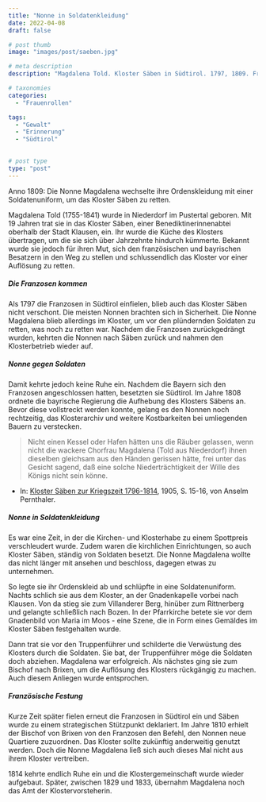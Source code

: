 ```yaml
---
title: "Nonne in Soldatenkleidung"
date: 2022-04-08
draft: false

# post thumb
image: "images/post/saeben.jpg"

# meta description
description: "Magdalena Told. Kloster Säben in Südtirol. 1797, 1809. Franzosen und Bayern in Südtirol. Nonne in Soldatenkleidung."

# taxonomies
categories:
  - "Frauenrollen"

tags:
  - "Gewalt"
  - "Erinnerung"
  - "Südtirol"
  

# post type
type: "post"
---
```


Anno 1809: Die Nonne Magdalena wechselte ihre Ordenskleidung mit einer Soldatenuniform, um das Kloster Säben zu retten.

Magdalena Told (1755-1841) wurde in Niederdorf im Pustertal geboren. Mit 19 Jahren trat sie in das Kloster Säben, einer Benediktinerinnenabtei oberhalb der Stadt Klausen, ein. Ihr wurde die Küche des Klosters übertragen, um die sie sich über Jahrzehnte hindurch kümmerte. Bekannt wurde sie jedoch für ihren Mut, sich den französischen und bayrischen Besatzern in den Weg zu stellen und schlussendlich das Kloster vor einer Auflösung zu retten.

##### Die Franzosen kommen

Als 1797 die Franzosen in Südtirol einfielen, blieb auch das Kloster Säben nicht verschont. Die meisten Nonnen brachten sich in Sicherheit. Die Nonne Magdalena blieb allerdings im Kloster, um vor den plündernden Soldaten zu retten, was noch zu retten war. Nachdem die Franzosen zurückgedrängt wurden, kehrten die Nonnen nach Säben zurück und nahmen den Klosterbetrieb wieder auf.

##### Nonne gegen Soldaten

Damit kehrte jedoch keine Ruhe ein. Nachdem die Bayern sich den Franzosen angeschlossen hatten, besetzten sie Südtirol. Im Jahre 1808 ordnete die bayrische Regierung die Aufhebung des Klosters Säbens an. Bevor diese vollstreckt werden konnte, gelang es den Nonnen noch rechtzeitig, das Klosterarchiv und weitere Kostbarkeiten bei umliegenden Bauern zu verstecken.

>Nicht einen Kessel oder Hafen hätten uns die Räuber gelassen, wenn nicht die wackere Chorfrau Magdalena (Told aus Niederdorf) ihnen dieselben gleichsam aus den Händen gerissen hätte, frei unter das Gesicht sagend, daß eine solche Niederträchtigkeit der Wille des Königs nicht sein könne.

- In: [Kloster Säben zur Kriegszeit 1796-1814](https://digital.tessmann.it/tessmannDigital/Medium/Seite/19090/3), 1905, S. 15-16, von Anselm Pernthaler.

##### Nonne in Soldatenkleidung

Es war eine Zeit, in der die Kirchen- und Klosterhabe zu einem Spottpreis verschleudert wurde. Zudem waren die kirchlichen Einrichtungen, so auch Kloster Säben, ständig von Soldaten besetzt. Die Nonne Magdalena wollte das nicht länger mit ansehen und beschloss, dagegen etwas zu unternehmen.

So legte sie ihr Ordenskleid ab und schlüpfte in eine Soldatenuniform. Nachts schlich sie aus dem Kloster, an der Gnadenkapelle vorbei nach Klausen. Von da stieg sie zum Villanderer Berg, hinüber zum Rittnerberg und gelangte schließlich nach Bozen. In der Pfarrkirche betete sie vor dem Gnadenbild von Maria im Moos - eine Szene, die in Form eines Gemäldes im Kloster Säben festgehalten wurde.

Dann trat sie vor den Truppenführer und schilderte die Verwüstung des Klosters durch die Soldaten. Sie bat, der Truppenführer möge die Soldaten doch abziehen. Magdalena war erfolgreich. Als nächstes ging sie zum Bischof nach Brixen, um die Auflösung des Klosters rückgängig zu machen. Auch diesem Anliegen wurde entsprochen.

##### Französische Festung

Kurze Zeit später fielen erneut die Franzosen in Südtirol ein und Säben wurde zu einem strategischen Stützpunkt deklariert. Im Jahre 1810 erhielt der Bischof von Brixen von den Franzosen den Befehl, den Nonnen neue Quartiere zuzuordnen. Das Kloster sollte zukünftig anderweitig genutzt werden. Doch die Nonne Magdalena ließ sich auch dieses Mal nicht aus ihrem Kloster vertreiben. 

1814 kehrte endlich Ruhe ein und die Klostergemeinschaft wurde wieder aufgebaut. Später, zwischen 1829 und 1833, übernahm Magdalena noch das Amt der Klostervorsteherin.
